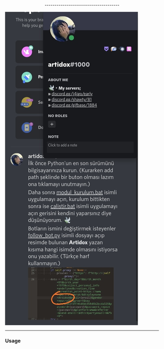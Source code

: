<br/>
<div align="center">
--------------------------------------

</div>

![image](https://raw.githubusercontent.com/Artidox/spotify-takipci-botu/main/IMG_20220920_203917.jpg)

</div>

--------------------------------------

### Usage
